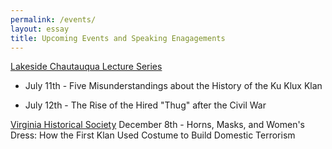 ```yaml
---
permalink: /events/
layout: essay
title: Upcoming Events and Speaking Enagagements
---
```


[Lakeside Chautauqua Lecture Series](http://www.lakesideohio.com/education/lecture-series#wk4)

* July 11th - Five Misunderstandings about the History of the Ku Klux Klan

* July 12th - The Rise of the Hired "Thug" after the Civil War

[Virginia Historical Society](http://www.vahistorical.org/events/programs-and-activities/lectures-and-classes/horns-masks-and-womens-dress-how-first-klan-used) December 8th - Horns, Masks, and Women's Dress: How the First Klan Used Costume to Build Domestic Terrorism 
